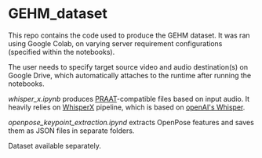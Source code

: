 # GEHM_dataset

This repo contains the code used to produce the GEHM dataset. It was ran using Google Colab, on varying server requirement configurations (specified within the notebooks).

The user needs to specify target source video and audio destination(s) on Google Drive, which automatically attaches to the runtime after running the notebooks.

_whisper_x.ipynb_ produces [PRAAT](https://www.fon.hum.uva.nl/praat/ "Praat homepage")-compatible files based on input audio. It heavily relies on [WhisperX](https://github.com/m-bain/whisperX "Whisper X Github repository") pipeline, which is based on [openAI's Whisper](https://github.com/openai/whisper "Whisper Github repository"). 

_openpose_keypoint_extraction.ipynd_ extracts OpenPose features and saves them as JSON files in separate folders.

Dataset available separately.
